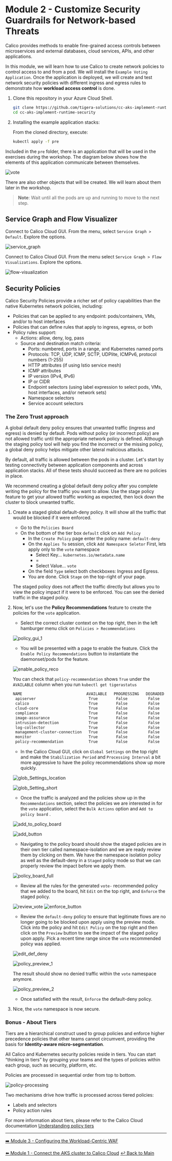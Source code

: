 # Module 2 - Customize Security Guardrails for Network-based Threats

Calico provides methods to enable fine-grained access controls between microservices and external databases, cloud services, APIs, and other applications.

In this module, we will learn how to use Calico to create network policies to control access to and from a pod. We will install the `Example Voting Application`. Once the application is deployed, we will create and test network security policies with different ingress and egress rules to demonstrate how **workload access control** is done.

1. Clone this repository in your Azure Cloud Shell.

   ```bash
   git clone https://github.com/tigera-solutions/cc-aks-implement-runtime-security.git && \
   cd cc-aks-implement-runtime-security
   ```

2. Installing the example application stacks:

   From the cloned directory, execute:

   ```bash
   kubectl apply -f pre
   ```

Included in the `pre` folder, there is an application that will be used in the exercises during the workshop. The diagram below shows how the elements of this application communicate between themselves.

![vote](https://github.com/tigera-solutions/cc-eks-compliance/assets/104035488/142ea62b-be3e-4c37-b39c-b501e1834f89)

There are also other objects that will be created. We will learn about them later in the workshop.

   > **Note**: Wait until all the pods are up and running to move to the next step.

## Service Graph and Flow Visualizer

Connect to Calico Cloud GUI. From the menu, select `Service Graph > Default`. Explore the options.

![service_graph](https://user-images.githubusercontent.com/104035488/192303379-efb43faa-1e71-41f2-9c54-c9b7f0538b34.gif)

Connect to Calico Cloud GUI. From the menu select `Service Graph > Flow Visualizations`. Explore the options.

![flow-visualization](https://user-images.githubusercontent.com/104035488/192358472-112c832f-2fd7-4294-b8cc-fec166a9b11e.gif)

## Security Policies

Calico Security Policies provide a richer set of policy capabilities than the native Kubernetes network policies, including:  

- Policies that can be applied to any endpoint: pods/containers, VMs, and/or to host interfaces
- Policies that can define rules that apply to ingress, egress, or both
- Policy rules support:
  - Actions: allow, deny, log, pass
  - Source and destination match criteria:
    - Ports: numbered, ports in a range, and Kubernetes named ports
    - Protocols: TCP, UDP, ICMP, SCTP, UDPlite, ICMPv6, protocol numbers (1-255)
    - HTTP attributes (if using Istio service mesh)
    - ICMP attributes
    - IP version (IPv4, IPv6)
    - IP or CIDR
    - Endpoint selectors (using label expression to select pods, VMs, host interfaces, and/or network sets)
    - Namespace selectors
    - Service account selectors

### The Zero Trust approach

A global default deny policy ensures that unwanted traffic (ingress and egress) is denied by default. Pods without policy (or incorrect policy) are not allowed traffic until the appropriate network policy is defined. Although the staging policy tool will help you find the incorrect or the missing policy, a global deny policy helps mitigate other lateral malicious attacks.

By default, all traffic is allowed between the pods in a cluster. Let's start by testing connectivity between application components and across application stacks. All of these tests should succeed as there are no policies in place.

We recommend creating a global default deny policy after you complete writing the policy for the traffic you want to allow. Use the stage policy feature to get your allowed traffic working as expected, then lock down the cluster to block unwanted traffic.

1. Create a staged global default-deny policy. It will show all the traffic that would be blocked if it were enforced.

   - Go to the `Policies Board`
   - On the bottom of the tier box `default` click on `Add Policy`
     - In the `Create Policy` page enter the policy name: `default-deny`
     - On the `Applies To` session, click `Add Namespace Seletor`
       First, lets apply only to the `vote` namespace
       - Select Key... `kubernetes.io/metadata.name`
       - =
       - Select Value... `vote`
     - On the field `Type` select both checkboxes: Ingress and Egress.
     - You are done. Click `Stage` on the top-right of your page.

   The staged policy does not affect the traffic directly but allows you to view the policy impact if it were to be enforced. You can see the denied traffic in the staged policy.

2. Now, let's use the **Policy Recommendations** feature to create the policies for the ```vote``` application.

   - Select the correct cluster context on the top right, then in the left hamburger menu click on ```Policies > Recommendations```

    ![policy_gui_1](https://github.com/tigera-solutions/cc-eks-blueprint-secpos-workshop/assets/117195889/3980f84a-0128-4e28-b023-f79450658e56)

   - You will be presented with a page to enable the feature. Click the ```Enable Policy Recommendations``` button to instantiate the daemonset/pods for the feature.

    ![enable_policy_reco](https://github.com/tigera-solutions/cc-eks-blueprint-secpos-workshop/assets/117195889/720a7cd9-bc9b-4733-9b4d-7599d9d6c188)

     You can check that ```policy-recommendation``` shows ```True``` under the ```AVAILABLE``` column when you run ```kubectl get tigerastatus```

   ```bash
   NAME                            AVAILABLE   PROGRESSING   DEGRADED   SINCE
    apiserver                       True        False         False      123m
    calico                          True        False         False      125m
    cloud-core                      True        False         False      125m
    compliance                      True        False         False      123m
    image-assurance                 True        False         False      123m
    intrusion-detection             True        False         False      123m
    log-collector                   True        False         False      123m
    management-cluster-connection   True        False         False      123m
    monitor                         True        False         False      124m
    policy-recommendation           True        False         False      123m
    ```

   - In the Calico Cloud GUI, click on ```Global Settings``` on the top right and make the ```Stabilization Period``` and ```Processing Interval``` a bit more aggressive to have the policy recommendations show up more quickly.

    ![glob_Settings_location](https://github.com/tigera-solutions/cc-eks-blueprint-secpos-workshop/assets/117195889/f9b4a7be-0869-48cc-9337-052a3693270a)

    ![glob_Setting_short](https://github.com/tigera-solutions/cc-eks-blueprint-secpos-workshop/assets/117195889/a74a774a-4128-44cb-a4a0-65bc56adbdb3)

   - Once the traffic is analyzed and the policies show up in the ```Recommendations``` section, select the policies we are interested in for the ```vote``` application, select the ```Bulk Actions``` option and ```Add to policy board``` .
     
    ![add_to_policy_board](https://github.com/tigera-solutions/cc-aks-workshop-implement-runtime-security/assets/117195889/c39ab483-83a1-41ee-8c4d-f45721ba2a75)
   
    ![add_button](https://github.com/tigera-solutions/cc-aks-workshop-implement-runtime-security/assets/117195889/051a4d2d-1440-4c05-81c0-aaa947082e2d)

   - Navigating to the policy board should show the staged policies are in their own tier called namespace-isolation and we are ready review them by clicking on them. We have the namespace isolation policy as well as the default-deny in a ```Staged``` policy mode so that we can properly review the impact before we apply them.
    
    ![policy_board_full](https://github.com/tigera-solutions/cc-aks-workshop-implement-runtime-security/assets/117195889/7baada03-94e6-427a-b5de-cae1b148611a)

   - Review all the rules for the generated ```vote-``` recommended policy that we added to the board, hit ```Edit``` on the top right, and ```Enforce``` the staged policy.

    ![review_vote](https://github.com/tigera-solutions/cc-aks-workshop-implement-runtime-security/assets/117195889/0c87d34b-3c4f-4c19-8905-8fdac88cdc62)
    ![enforce_button](https://github.com/tigera-solutions/cc-aks-workshop-implement-runtime-security/assets/117195889/bcb5e135-bc72-4514-9fff-7c1285704587)

   - Review the ```default-deny``` policy to ensure that legitimate flows are no longer going to be blocked upon apply using the preview mode. Click into the policy and hit ```Edit Policy``` on the top right and then click on the ```Preview``` button to see the impact of the staged policy upon apply. Pick a recent time range since the ```vote``` recommended policy was applied.

    ![edit_def_deny](https://github.com/tigera-solutions/cc-aks-workshop-implement-runtime-security/assets/117195889/dc75128a-5dc0-488a-ba1d-4d2b7be8f4e7)

    ![policy_preview_1](https://github.com/tigera-solutions/cc-aks-workshop-implement-runtime-security/assets/117195889/4fcd5496-e0b5-4a27-82fd-61c9501f286b)

    The result should show no denied traffic within the ```vote``` namespace anymore.

    ![policy_preview_2](https://github.com/tigera-solutions/cc-aks-workshop-implement-runtime-security/assets/117195889/1d9d59fa-921a-42d1-a60a-5dbeb1b16a77)

   - Once satisfied with the result, ```Enforce``` the default-deny policy.

4. Nice, the ```vote``` namespace is now secure.

### Bonus - About Tiers

Tiers are a hierarchical construct used to group policies and enforce higher precedence policies that other teams cannot circumvent, providing the basis for **Identity-aware micro-segmentation**.

All Calico and Kubernetes security policies reside in tiers. You can start “thinking in tiers” by grouping your teams and the types of policies within each group, such as security, platform, etc.

Policies are processed in sequential order from top to bottom.

![policy-processing](https://user-images.githubusercontent.com/104035488/206433417-0d186664-1514-41cc-80d2-17ed0d20a2f4.png)

Two mechanisms drive how traffic is processed across tiered policies:

- Labels and selectors
- Policy action rules

For more information about tiers, please refer to the Calico Cloud documentation [Understanding policy tiers](https://docs.calicocloud.io/get-started/tutorials/policy-tiers)

---

[:arrow_right: Module 3 - Configuring the Workload-Centric WAF](/mod/module-3-waf.md)  <br>

[:arrow_left: Module 1 - Connect the AKS cluster to Calico Cloud](/mod/module-1-connect-calicocloud.md)
[:leftwards_arrow_with_hook: Back to Main](/README.md)  
